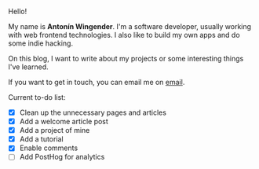 Hello!

My name is **Antonín Wingender**. I'm a software developer, usually working with web frontend technologies. I also like to build my own apps and do some indie hacking.

On this blog, I want to write about my projects or some interesting things I've learned.

If you want to get in touch, you can email me on [email](mailto:me@awingender.com).

Current to-do list:
- [x] Clean up the unnecessary pages and articles
- [x] Add a welcome article post
- [x] Add a project of mine
- [x] Add a tutorial
- [x] Enable comments
- [ ] Add PostHog for analytics